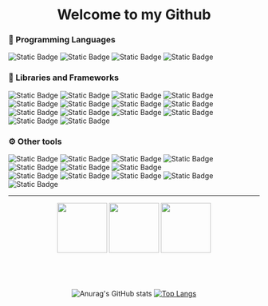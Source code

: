 <h1 align="center">Welcome to my Github</h1>
<div align="left">
  <h3>🐍 Programming Languages</h1>
  <div>
       <img alt="Static Badge" src="https://img.shields.io/badge/Python-black?style=for-the-badge&logoColor=blue&logo=Python&logoSize=60">
       <img alt="Static Badge" src="https://img.shields.io/badge/Golang-black?style=for-the-badge&logoColor=blue&logo=go&logoSize=60">
       <img alt="Static Badge" src="https://img.shields.io/badge/TypeScript-black?style=for-the-badge&logo=TypeScript&logoColor=blue&logoSize=60">
       <img alt="Static Badge" src="https://img.shields.io/badge/JavaScript-black?style=for-the-badge&logo=JavaScript&logoColor=yellow&logoSize=60">
  </div>
  <h3>📌 Libraries and Frameworks</h3>
  <div>
      <img alt="Static Badge" src="https://img.shields.io/badge/Flask-black?style=for-the-badge&logo=Flask&logoSize=60"> 
      <img alt="Static Badge" src="https://img.shields.io/badge/Jinja2-black?style=for-the-badge&logo=Jinja&logoColor=red&logoSize=60">
      <img alt="Static Badge" src="https://img.shields.io/badge/Django-black?style=for-the-badge&logo=Django&logoColor=green&logoSize=60">
      <img alt="Static Badge" src="https://img.shields.io/badge/SQLAlchemy-black?style=for-the-badge&logo=SQLAlchemy&logoColor=red&logoSize=60">
      <img alt="Static Badge" src="https://img.shields.io/badge/Pytest-black?style=for-the-badge&logo=Pytest&logoColor=yellow&logoSize=60">
      <img alt="Static Badge" src="https://img.shields.io/badge/Node.js-black?style=for-the-badge&logo=Node.js&logoColor=g&logoSize=60">
      <img alt="Static Badge" src="https://img.shields.io/badge/Express.js-black?style=for-the-badge&logo=Express&logoColor=orange&logoSize=60">
      <img alt="Static Badge" src="https://img.shields.io/badge/EJS-black?style=for-the-badge&logo=ejs&logoColor=yellow&logoSize=60">
      <br>
       <img alt="Static Badge" src="https://img.shields.io/badge/Sequelize-black?style=for-the-badge&logo=Sequelize&logoColor=blue&logoSize=60">
       <img alt="Static Badge" src="https://img.shields.io/badge/React-black?style=for-the-badge&logo=React&logoColor=blue&logoSize=60">
       <img alt="Static Badge" src="https://img.shields.io/badge/Mongoose-black?style=for-the-badge&logo=Mongoose&logoColor=green&logoSize=60">
       <img alt="Static Badge" src="https://img.shields.io/badge/Nodemon-black?style=for-the-badge&logo=Nodemon&logoColor=white&logoSize=60">
       <img alt="Static Badge" src="https://img.shields.io/badge/TailwindCSS-black?style=for-the-badge&logo=TailwindCSS&logoColor=blue&logoSize=60">
       <img alt="Static Badge" src="https://img.shields.io/badge/Bootstrap-black?style=for-the-badge&logo=Bootstrap&logoColor=purple&logoSize=60">  
  </div>
  <h3>⚙️ Other tools</h3>
  <div>
      <img alt="Static Badge" src="https://img.shields.io/badge/Amazon%20Web%20Services-black?style=for-the-badge&logo=Amazon%20Web%20Services&logoColor=orange&logoSize=60">
      <img alt="Static Badge" src="https://img.shields.io/badge/Docker-black?style=for-the-badge&logo=Docker&logoColor=blue&logoSize=60">
      <img alt="Static Badge" src="https://img.shields.io/badge/Git-black?style=for-the-badge&logo=Git&logoColor=orange&logoSize=60">
      <img alt="Static Badge" src="https://img.shields.io/badge/Git Workflow-black?style=for-the-badge&logo=git&logoColor=red&logoSize=60">
      <img alt="Static Badge" src="https://img.shields.io/badge/Linux-black?style=for-the-badge&logo=Linux&logoColor=white&logoSize=60">
      <img alt="Static Badge" src="https://img.shields.io/badge/Ubuntu-black?style=for-the-badge&logo=Ubuntu&logoColor=orange&logoSize=60">
      <img alt="Static Badge" src="https://img.shields.io/badge/SQLite-black?style=for-the-badge&logo=SQLite&logoColor=blue&logoSize=60">
    <br>
      <img alt="Static Badge" src="https://img.shields.io/badge/MongoDB-black?style=for-the-badge&logo=MongoDB&logoColor=green&logoSize=60">
      <img alt="Static Badge" src="https://img.shields.io/badge/MySQL-black?style=for-the-badge&logo=MySQL&logoColor=white&logoSize=60">
      <img alt="Static Badge" src="https://img.shields.io/badge/Postman-black?style=for-the-badge&logo=Postman&logoColor=orange&logoSize=60">
      <img alt="Static Badge" src="https://img.shields.io/badge/Shell Script-black?style=for-the-badge&logo=gnubash&logoColor=white&logoSize=60">
      <img alt="Static Badge" src="https://img.shields.io/badge/UML2-black?style=for-the-badge&logo=uml&logoColor=orange&logoSize=60">
  </div>
  <hr>
  <div align="center">
    <img width="100" src="https://cdn.jsdelivr.net/gh/devicons/devicon@latest/icons/pycharm/pycharm-original.svg" />  
    <img width="100" src="https://cdn.jsdelivr.net/gh/devicons/devicon@latest/icons/webstorm/webstorm-original.svg" />
    <img width="100" src="https://cdn.jsdelivr.net/gh/devicons/devicon@latest/icons/vscode/vscode-original-wordmark.svg" />
  </div>
<h1></h1>
<div align="center">
<br>

  
![Anurag's GitHub stats](https://github-readme-stats.vercel.app/api?username=techabraao&show_icons=true&theme=dark&card_width=200px&line_height=28.9px&locale=pt-br)
[![Top Langs](https://github-readme-stats.vercel.app/api/top-langs/?username=techabraao&layout=donut&locale=pt-br&theme=dark)](https://github.com/anuraghazra/github-readme-stats)


</div>


